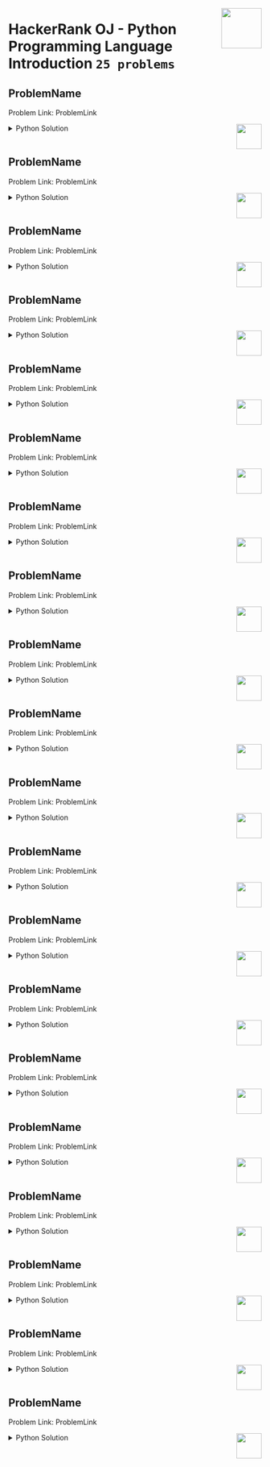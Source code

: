 <a href="/level-1/hackerrank/python/solutions/introduction.md"><img align="right" width="80" src="/logos/hackerrank.png"></img></a>

# HackerRank OJ - Python Programming Language <br> Introduction `25 problems`

## ProblemName
Problem Link: ProblemLink

<a href="/level-1/hackerrank/python/solutions/introduction.md"><img align="right" width="50" src="https://github.com/cs-MohamedAyman/cs-MohamedAyman/blob/master/repos-logos/python.png"></img></a>
<details>
    <summary>Python Solution</summary>

```python

```

</details>
<br>

## ProblemName
Problem Link: ProblemLink

<a href="/level-1/hackerrank/python/solutions/introduction.md"><img align="right" width="50" src="https://github.com/cs-MohamedAyman/cs-MohamedAyman/blob/master/repos-logos/python.png"></img></a>
<details>
    <summary>Python Solution</summary>

```python

```

</details>
<br>

## ProblemName
Problem Link: ProblemLink

<a href="/level-1/hackerrank/python/solutions/introduction.md"><img align="right" width="50" src="https://github.com/cs-MohamedAyman/cs-MohamedAyman/blob/master/repos-logos/python.png"></img></a>
<details>
    <summary>Python Solution</summary>

```python

```

</details>
<br>

## ProblemName
Problem Link: ProblemLink

<a href="/level-1/hackerrank/python/solutions/introduction.md"><img align="right" width="50" src="https://github.com/cs-MohamedAyman/cs-MohamedAyman/blob/master/repos-logos/python.png"></img></a>
<details>
    <summary>Python Solution</summary>

```python

```

</details>
<br>

## ProblemName
Problem Link: ProblemLink

<a href="/level-1/hackerrank/python/solutions/introduction.md"><img align="right" width="50" src="https://github.com/cs-MohamedAyman/cs-MohamedAyman/blob/master/repos-logos/python.png"></img></a>
<details>
    <summary>Python Solution</summary>

```python

```

</details>
<br>

## ProblemName
Problem Link: ProblemLink

<a href="/level-1/hackerrank/python/solutions/introduction.md"><img align="right" width="50" src="https://github.com/cs-MohamedAyman/cs-MohamedAyman/blob/master/repos-logos/python.png"></img></a>
<details>
    <summary>Python Solution</summary>

```python

```

</details>
<br>

## ProblemName
Problem Link: ProblemLink

<a href="/level-1/hackerrank/python/solutions/introduction.md"><img align="right" width="50" src="https://github.com/cs-MohamedAyman/cs-MohamedAyman/blob/master/repos-logos/python.png"></img></a>
<details>
    <summary>Python Solution</summary>

```python

```

</details>
<br>

## ProblemName
Problem Link: ProblemLink

<a href="/level-1/hackerrank/python/solutions/introduction.md"><img align="right" width="50" src="https://github.com/cs-MohamedAyman/cs-MohamedAyman/blob/master/repos-logos/python.png"></img></a>
<details>
    <summary>Python Solution</summary>

```python

```

</details>
<br>

## ProblemName
Problem Link: ProblemLink

<a href="/level-1/hackerrank/python/solutions/introduction.md"><img align="right" width="50" src="https://github.com/cs-MohamedAyman/cs-MohamedAyman/blob/master/repos-logos/python.png"></img></a>
<details>
    <summary>Python Solution</summary>

```python

```

</details>
<br>

## ProblemName
Problem Link: ProblemLink

<a href="/level-1/hackerrank/python/solutions/introduction.md"><img align="right" width="50" src="https://github.com/cs-MohamedAyman/cs-MohamedAyman/blob/master/repos-logos/python.png"></img></a>
<details>
    <summary>Python Solution</summary>

```python

```

</details>
<br>

## ProblemName
Problem Link: ProblemLink

<a href="/level-1/hackerrank/python/solutions/introduction.md"><img align="right" width="50" src="https://github.com/cs-MohamedAyman/cs-MohamedAyman/blob/master/repos-logos/python.png"></img></a>
<details>
    <summary>Python Solution</summary>

```python

```

</details>
<br>

## ProblemName
Problem Link: ProblemLink

<a href="/level-1/hackerrank/python/solutions/introduction.md"><img align="right" width="50" src="https://github.com/cs-MohamedAyman/cs-MohamedAyman/blob/master/repos-logos/python.png"></img></a>
<details>
    <summary>Python Solution</summary>

```python

```

</details>
<br>

## ProblemName
Problem Link: ProblemLink

<a href="/level-1/hackerrank/python/solutions/introduction.md"><img align="right" width="50" src="https://github.com/cs-MohamedAyman/cs-MohamedAyman/blob/master/repos-logos/python.png"></img></a>
<details>
    <summary>Python Solution</summary>

```python

```

</details>
<br>

## ProblemName
Problem Link: ProblemLink

<a href="/level-1/hackerrank/python/solutions/introduction.md"><img align="right" width="50" src="https://github.com/cs-MohamedAyman/cs-MohamedAyman/blob/master/repos-logos/python.png"></img></a>
<details>
    <summary>Python Solution</summary>

```python

```

</details>
<br>

## ProblemName
Problem Link: ProblemLink

<a href="/level-1/hackerrank/python/solutions/introduction.md"><img align="right" width="50" src="https://github.com/cs-MohamedAyman/cs-MohamedAyman/blob/master/repos-logos/python.png"></img></a>
<details>
    <summary>Python Solution</summary>

```python

```

</details>
<br>

## ProblemName
Problem Link: ProblemLink

<a href="/level-1/hackerrank/python/solutions/introduction.md"><img align="right" width="50" src="https://github.com/cs-MohamedAyman/cs-MohamedAyman/blob/master/repos-logos/python.png"></img></a>
<details>
    <summary>Python Solution</summary>

```python

```

</details>
<br>

## ProblemName
Problem Link: ProblemLink

<a href="/level-1/hackerrank/python/solutions/introduction.md"><img align="right" width="50" src="https://github.com/cs-MohamedAyman/cs-MohamedAyman/blob/master/repos-logos/python.png"></img></a>
<details>
    <summary>Python Solution</summary>

```python

```

</details>
<br>

## ProblemName
Problem Link: ProblemLink

<a href="/level-1/hackerrank/python/solutions/introduction.md"><img align="right" width="50" src="https://github.com/cs-MohamedAyman/cs-MohamedAyman/blob/master/repos-logos/python.png"></img></a>
<details>
    <summary>Python Solution</summary>

```python

```

</details>
<br>

## ProblemName
Problem Link: ProblemLink

<a href="/level-1/hackerrank/python/solutions/introduction.md"><img align="right" width="50" src="https://github.com/cs-MohamedAyman/cs-MohamedAyman/blob/master/repos-logos/python.png"></img></a>
<details>
    <summary>Python Solution</summary>

```python

```

</details>
<br>

## ProblemName
Problem Link: ProblemLink

<a href="/level-1/hackerrank/python/solutions/introduction.md"><img align="right" width="50" src="https://github.com/cs-MohamedAyman/cs-MohamedAyman/blob/master/repos-logos/python.png"></img></a>
<details>
    <summary>Python Solution</summary>

```python

```

</details>
<br>
